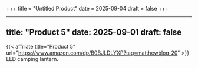 +++
title = "Untitled Product"
date = 2025-09-04
draft = false
+++

---
title: "Product 5"
date: 2025-09-01
draft: false
---

{{< affiliate title="Product 5" url="https://www.amazon.com/dp/B0BJLDLYXP?tag=matthewblog-20" >}}
LED camping lantern.
